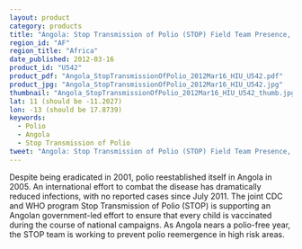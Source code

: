 ```yaml
---
layout: product
category: products
title: "Angola: Stop Transmission of Polio (STOP) Field Team Presence, 2012"
region_id: "AF"
region_title: "Africa"
date_published: 2012-03-16
product_id: "U542"
product_pdf: "Angola_StopTransmissionOfPolio_2012Mar16_HIU_U542.pdf"
product_jpg: "Angola_StopTransmissionOfPolio_2012Mar16_HIU_U542.jpg"
thumbnail: "Angola_StopTransmissionOfPolio_2012Mar16_HIU_U542_thumb.jpg"
lat: 11 (should be -11.2027)
lon: -13 (should be 17.8739)
keywords:
  - Polio
  - Angola
  - Stop Transmission of Polio
tweet: "Angola: Stop Transmission of Polio (STOP) Field Team Presence, 2012"
---
```

Despite being eradicated in 2001, polio reestablished itself in Angola in 2005. An international effort to combat the disease has dramatically reduced infections, with no reported cases since July 2011. The joint CDC and WHO program Stop Transmission of Polio (STOP) is supporting an Angolan government-led effort to ensure that every child is vaccinated during the course of national campaigns. As Angola nears a polio-free year, the STOP team is working to prevent polio reemergence in high risk areas.
